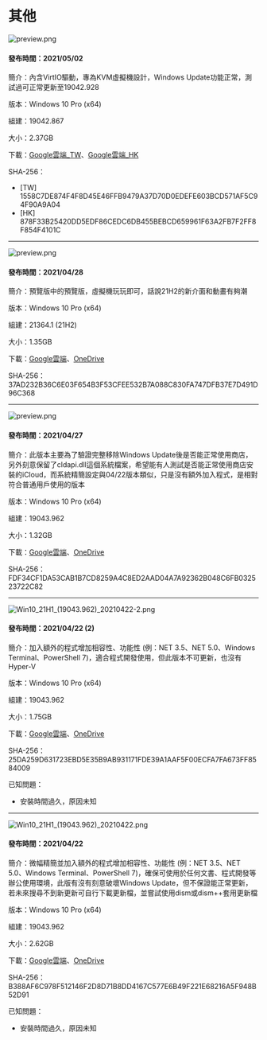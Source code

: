 # 其他

![preview.png](/preview/Win10_20H2_(19042.867)_20210428.png)

#### 發布時間：2021/05/02

簡介：內含VirtIO驅動，專為KVM虛擬機設計，Windows Update功能正常，測試過可正常更新至19042.928

版本：Windows 10 Pro (x64)

組建：19042.867

大小：2.37GB

下載：[Google雲端_TW](http://tiny.cc/w10_20H2_20210428_t)、[Google雲端_HK](http://tiny.cc/w10_20H2_20210428_h)

SHA-256：
- [TW] 1558C7DE874F4F8D45E46FFB9479A37D70D0EDEFE603BCD571AF5C94F90A9A04
- [HK] 878F33B25420DD5EDF86CEDC6DB455BEBCD659961F63A2FB7F2FF8F854F4101C

----

![preview.png](/preview/Win10_21H2_(21364.1)_20210428.png)

#### 發布時間：2021/04/28

簡介：預覽版中的預覽版，虛擬機玩玩即可，話說21H2的新介面和動畫有夠潮

版本：Windows 10 Pro (x64)

組建：21364.1 (21H2)

大小：1.35GB

下載：[Google雲端](http://tiny.cc/w10_21H2_20210428)、[OneDrive](http://tiny.cc/w10_21H2_20210428_o)

SHA-256：37AD232B36C6E03F654B3F53CFEE532B7A088C830FA747DFB37E7D491D96C368

----

![preview.png](/preview/Win10_21H1_(19043.962)_20210427.png)

#### 發布時間：2021/04/27

簡介：此版本主要為了驗證完整移除Windows Update後是否能正常使用商店，另外刻意保留了cldapi.dll這個系統檔案，希望能有人測試是否能正常使用商店安裝的iCloud，而系統精簡設定與04/22版本類似，只是沒有額外加入程式，是相對符合普通用戶使用的版本

版本：Windows 10 Pro (x64)

組建：19043.962

大小：1.32GB

下載：[Google雲端](http://tiny.cc/w10_21H1_20210427)、[OneDrive](http://tiny.cc/w10_21H1_20210427_o)

SHA-256：FDF34CF1DA53CAB1B7CD8259A4C8ED2AAD04A7A92362B048C6FB032523722C82

----

![Win10_21H1_(19043.962)_20210422-2.png](/preview/Win10_21H1_(19043.962)_20210422-2.png)

#### 發布時間：2021/04/22 (2)

簡介：加入額外的程式增加相容性、功能性 (例：NET 3.5、NET 5.0、Windows Terminal、PowerShell 7)，適合程式開發使用，但此版本不可更新，也沒有Hyper-V

版本：Windows 10 Pro (x64)

組建：19043.962

大小：1.75GB

下載：[Google雲端](http://tiny.cc/w10_21H1_20210422_2)、[OneDrive](http://tiny.cc/w10_21H1_20210422_2_o)

SHA-256：25DA259D631723EBD5E35B9AB931171FDE39A1AAF5F00ECFA7FA673FF8584009

已知問題：
- 安裝時間過久，原因未知

----

![Win10_21H1_(19043.962)_20210422.png](/preview/Win10_21H1_(19043.962)_20210422.png)

#### 發布時間：2021/04/22

簡介：微幅精簡並加入額外的程式增加相容性、功能性 (例：NET 3.5、NET 5.0、Windows Terminal、PowerShell 7)，確保可使用於任何文書、程式開發等辦公使用環境，此版有沒有刻意破壞Windows Update，但不保證能正常更新，若未來搜尋不到新更新可自行下載更新檔，並嘗試使用dism或dism++套用更新檔

版本：Windows 10 Pro (x64)

組建：19043.962

大小：2.62GB

下載：[Google雲端](http://tiny.cc/w10_21H1_20210422)、[OneDrive](http://tiny.cc/w10_21H1_20210422_o)

SHA-256：B388AF6C978F512146F2D8D71B8DD4167C577E6B49F221E68216A5F948B52D91

已知問題：
- 安裝時間過久，原因未知
